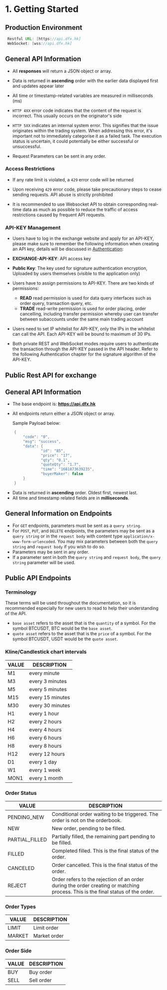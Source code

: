 #   1. Getting Started


## Production Environment

 ``` java
  Restful URL: [https://api.dfx.hk]
  WebSocket: [wss://api.dfx.hk]
  ```


##  General API Information

* All **responses** will return a JSON object or array.

* Data is returned in **ascending** order with the earlier data displayed first and updates appear later

* All time or timestamp-related variables are measured in milliseconds (ms)

* `HTTP 4XX` error code indicates that the content of the request is incorrect. This usually occurs on the originator's side

* `HTTP 5XX` indicates an internal system error. This signifies that the issue originates within the trading system. When addressing this error, it's important not to immediately categorise it as a failed task. The execution status is uncertain, it could potentially be either successful or unsuccessful.

* Request Parameters can be sent in any order.

###  Access Restrictions

* If any rate limit is violated, a `429` error code will be returned

* Upon receiving `429` error code, please take precautionary steps to cease sending requests. API abuse is strictly prohibited

* It is recommended to use Websocket API to obtain corresponding real-time data as much as possible to reduce the traffic of access restrictions caused by frequent API requests.



###  API-KEY Management


* Users have to log in the exchange website and apply for an API-KEY, please make sure to remember the following information when creating an API key, details will be discussed in [Authentication](https://github.com/dfxlabs/dfxlabs.github.io/blob/main/docs/Authentication.md):

* **EXCHANGE-API-KEY**: API access key
* **Public Key**: The key used for signature authentication encryption, Uploaded by users themselves (visible to the application only)
* Users have to assign permissions to API-KEY. There are two kinds of permissions:

  * **READ** read permission is used for data query interfaces such as order query, transaction query, etc.
  * **TRADE** read-write permission is used for order placing, order cancelling, including transfer permission whereby user can transfer between subaccounts under the same main trading account
* Users need to set IP whitelist for API-KEY, only the IPs in the whitelist can call the API. Each API-KEY will be bound to maximum of 30 IPs.

* Both private REST and WebSocket modes require users to authenticate the transaction through the API-KEY passed in the API header. Refer to the following Authentication chapter for the signature algorithm of the API-KEY.


## Public Rest API for exchange


## General API Information
* The base endpoint is: **https://api.dfx.hk**
* All endpoints return either a JSON object or array.

    Sample Payload below:
``` java
	{
	  	"code": "0",
	  	"msg": "success",
	  	"data": {
	            "id": "85",
	            "price": "17",
	            "qty": "0.1",
	            "quoteQty": "1.7",
	            "time": "1681873639235",
	            "buyerMaker": false
	  	}
	}
```
* Data is returned in **ascending** order. Oldest first, newest last.
* All time and timestamp related fields are in **milliseconds**.


## General Information on Endpoints

* For `GET` endpoints, parameters must be sent as a `query string`.
* For `POST`, `PUT`, and `DELETE` endpoints, the parameters may be sent as a `query string` or in the `request body` with content type  `application/x-www-form-urlencoded`. You may mix parameters between both the  `query string` and `request body` if you wish to do so.
* Parameters may be sent in any order.
* If a parameter sent in both the `query string` and `request body`, the `query string` parameter will be used.

## Public API Endpoints

### Terminology

These terms will be used throughout the documentation, so it is recommended especially for new users to read to help their understanding of the API.

* `base asset` refers to the asset that is the `quantity` of a symbol. For the symbol BTCUSDT, BTC would be the `base asset`.
* `quote asset` refers to the asset that is the `price` of a symbol. For the symbol BTCUSDT, USDT would be the `quote asset`.



### Kline/Candlestick chart intervals

| **VALUE** | **DESCRIPTION** |
| --- | --- |
|  M1| every minute|
|  M3| every 3 minutes|
|  M5| every 5 minutes|
|  M15| every 15 minutes|
|  M30| every 30 minutes|
|  H1| every 1 hour|
|  H2| every 2 hours|
|  H4| every 4 hours|
|  H6| every 6 hours|
|  H8| every 8 hours|
|  H12| every 12 hours|
|  D1| every 1 day|
|  W1| every 1 week|
|  MON1| every 1 month|


### Order Status

| **VALUE** | **DESCRIPTION** |
| --- | --- |
|  PENDING_NEW| Conditional order waiting to be triggered. The order is not on the orderbook.|
|  NEW| New order, pending to be filled.|
|  PARTIAL_FILLED| Partially filled, the remaining part pending to be filled.|
|  FILLED| Completed filled. This is the final status of the order.|
|  CANCELED| Order cancelled. This is the final status of the order.|
|  REJECT| Order refers to the rejection of an order during the order creating or matching process. This is the final status of the order.|

### Order Types

| **VALUE** | **DESCRIPTION** |
| --- | --- |
|  LIMIT| Limit order|
|  MARKET| Market order|


### Order Side
| **VALUE** | **DESCRIPTION** |
| --- | --- |
|  BUY| Buy order|
|  SELL| Sell order|
